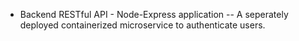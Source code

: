 - Backend RESTful API - Node-Express application
-- A seperately deployed containerized microservice to authenticate users.
